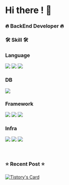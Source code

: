 <h1> Hi there ! 👋 </h1>
<h3>🔥 BackEnd Developer 🔥 </h3>
<h3>🛠  Skill 🛠 </h3>
<div>
    
### Language
<img src="https://img.shields.io/badge/Java-007396?style=for-the-badge&logo=Java&logoColor=white"/>
<img src="https://img.shields.io/badge/Python-3776AB?style=for-the-badge&logo=Python&logoColor=white"/>
<img src="https://img.shields.io/badge/c++-00599C?style=for-the-badge&logo=c%2B%2B&logoColor=white">


### DB
<img src="https://img.shields.io/badge/Mysql-4479A1?style=for-the-badge&logo=Mysql&logoColor=white"/>


### Framework
<img src="https://img.shields.io/badge/spring-6DB33F?style=for-the-badge&logo=spring&logoColor=white">
<img src="https://img.shields.io/badge/django-092E20?style=for-the-badge&logo=django&logoColor=white">
<img src="https://img.shields.io/badge/Springboot-6DB33F?style=for-the-badge&logo=Springboot&logoColor=white"/> 


### Infra
<img src="https://img.shields.io/badge/linux-FCC624?style=for-the-badge&logo=linux&logoColor=black">
<img src="https://img.shields.io/badge/AWS-232F3E?style=for-the-badge&logo=Amazon AWS&logoColor=white"/>
<img src="https://img.shields.io/badge/NGINX-6DB33F?style=for-the-badge&logo=NGINX&logoColor=white">
    
</div>
<br>
<br>
<h3>⭐ Recent Post ⭐</h3>

[![Tistory's Card](https://github-readme-tistory-card.vercel.app/api?name=dd-developer&postId=)](https://dd-developer.tistory.com/)

  






<!--
**Kim0914/Kim0914** is a ✨ _special_ ✨ repository because its `README.md` (this file) appears on your GitHub profile.

Here are some ideas to get you started:

### Hi there 👋
- 🔭 I’m currently working on ...
- 🌱 I’m currently learning ...
- 👯 I’m looking to collaborate on ...
- 🤔 I’m looking for help with ...
- 💬 Ask me about ...
- 📫 How to reach me: ...
- 😄 Pronouns: ...
- ⚡ Fun fact: ...
-->
